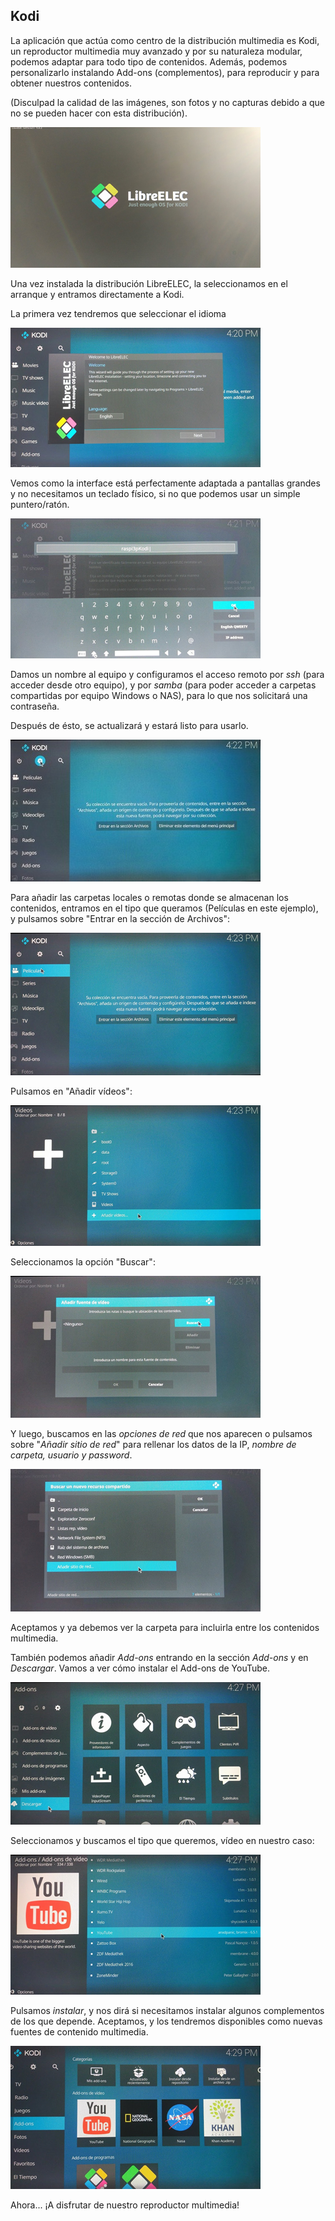 ##  Kodi 

La aplicación que actúa como centro de la distribución multimedia es  Kodi, un reproductor multimedia muy avanzado y por su naturaleza modular, podemos adaptar para todo tipo de contenidos. Además, podemos personalizarlo instalando Add-ons (complementos), para reproducir y para obtener nuestros contenidos.

(Disculpad la calidad de las imágenes, son fotos y no capturas debido a que no se pueden hacer con esta distribución).

![LibreELEC](./images/Kodi1_reducida_400.png)

Una vez instalada la distribución LibreELEC, la seleccionamos en el arranque y entramos directamente a Kodi.
 
 La primera vez tendremos que seleccionar el idioma
 
![Selección de idioma en Kodi](./images/KodiIdioma_reducida_400.png)

Vemos como la interface está perfectamente adaptada a pantallas grandes y no necesitamos un teclado físico, si no que podemos usar un simple puntero/ratón.

![Teclado en pantalla de Kodi](./images/TecladoKodi_reducida_400.png)

Damos un nombre al equipo y configuramos el acceso remoto por _ssh_ (para acceder desde otro equipo), y por _samba_ (para poder acceder a carpetas compartidas por equipo Windows o NAS), para lo que nos solicitará una contraseña.

Después de ésto, se actualizará y estará listo para usarlo.

![Pantalla de Kodi](./images/Kodi-normal_reducida_400.jpg)

Para añadir las carpetas locales o remotas donde se almacenan los contenidos, entramos en el tipo que queramos (Películas en este ejemplo), y pulsamos sobre "Entrar en la sección de Archivos":

![Añadiendo carpetas de contenidos](./images/KodiAnadiendoCarpetas_reducida_400.png)

Pulsamos en "Añadir vídeos":

![Añadiendo vídeos a Kodi](./images/KodiAnadiendoCarpetas2_reducida_400.png)

Seleccionamos la opción "Buscar":

![Buscar contenidos en Kodi](./images/KodiAnadiendoCarpetasBuscar_reducida_400.png)

Y luego, buscamos en las _opciones de red_ que nos aparecen o pulsamos sobre "_Añadir sitio de red_" para rellenar los datos de la IP, _nombre de carpeta, usuario y password_.

![Añadir sitio de red](./images/KodiAddSitio_reducida_400.png)

Aceptamos y ya debemos ver la carpeta para incluirla entre  los contenidos multimedia.

También podemos añadir _Add-ons_ entrando en la sección _Add-ons_ y en _Descargar_. Vamos a ver cómo instalar el Add-ons de YouTube.

![Descargar Add-ons](./images/Addons-descargar_reducida_400.png)

Seleccionamos y buscamos el tipo que queremos, vídeo en nuestro caso:

![Add-ons de YouTube](./images/Addons-youtube_reducida_400.png)

Pulsamos _instalar_, y nos dirá si necesitamos instalar algunos complementos de los que depende. Aceptamos, y los tendremos disponibles como nuevas fuentes de contenido multimedia.

![Add-ons de vídeo](./images/MisAddons_reducida_400.png)

Ahora... ¡A disfrutar de nuestro reproductor multimedia!
